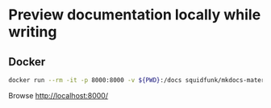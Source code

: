 # Preview documentation locally while writing

## Docker

``` sh
docker run --rm -it -p 8000:8000 -v ${PWD}:/docs squidfunk/mkdocs-material
```

Browse <http://localhost:8000/>
